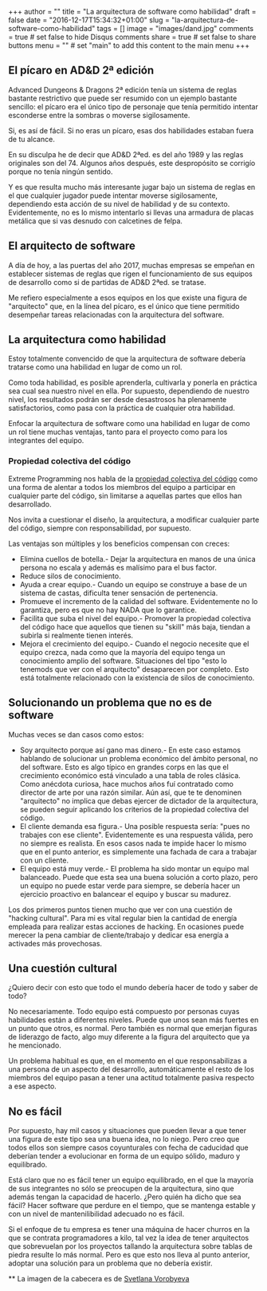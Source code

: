 +++
author = ""
title = "La arquitectura de software como habilidad"
draft = false
date = "2016-12-17T15:34:32+01:00"
slug = "la-arquitectura-de-software-como-habilidad"
tags = []
image = "images/dand.jpg"
comments = true     # set false to hide Disqus comments
share = true        # set false to share buttons
menu = ""           # set "main" to add this content to the main menu
+++

## El pícaro en AD&D 2ª edición

Advanced Dungeons & Dragons 2ª edición tenía un sistema de reglas bastante restrictivo que puede ser resumido con un ejemplo bastante sencillo: el pícaro era el único tipo de personaje que tenía permitido intentar esconderse entre la sombras o moverse sigilosamente.

Si, es así de fácil. Si no eras un pícaro, esas dos habilidades estaban fuera de tu alcance.

En su disculpa he de decir que AD&D 2ªed. es del año 1989 y las reglas originales son del 74. Algunos años después, este despropósito se corrigío porque no tenía ningún sentido.

Y es que resulta mucho más interesante jugar bajo un sistema de reglas en el que cualquier jugador puede intentar moverse sigilosamente, dependiendo esta acción de su nivel de habilidad y de su contexto. Evidentemente, no es lo mismo intentarlo si llevas una armadura de placas metálica que si vas desnudo con calcetines de felpa.

## El arquitecto de software

A día de hoy, a las puertas del año 2017, muchas empresas se empeñan en establecer sistemas de reglas que rigen el funcionamiento de sus equipos de desarrollo como si de partidas de AD&D 2ªed. se tratase.

Me refiero especialmente a esos equipos en los que existe una figura de "arquitecto" que, en la línea del pícaro, es el único que tiene permitido desempeñar tareas relacionadas con la arquitectura del software.

## La arquitectura como habilidad

Estoy totalmente convencido de que la arquitectura de software debería tratarse como una habilidad en lugar de como un rol.

Como toda habilidad, es posible aprenderla, cultivarla y ponerla en práctica sea cual sea nuestro nivel en ella. Por supuesto, dependiendo de nuestro nivel, los resultados podrán ser desde desastrosos ha plenamente satisfactorios, como pasa con la práctica de cualquier otra habilidad.

Enfocar la arquitectura de software como una habilidad en lugar de como un rol tiene muchas ventajas, tanto para el proyecto como para los integrantes del equipo.

### Propiedad colectiva del código

Extreme Programming nos habla de la [propiedad colectiva del código](http://www.extremeprogramming.org/rules/collective.html) como una forma de alentar a todos los miembros del equipo a participar en cualquier parte del código, sin limitarse a aquellas partes que ellos han desarrollado.

Nos invita a cuestionar el diseño, la arquitectura, a modificar cualquier parte del código, siempre con responsabilidad, por supuesto.

Las ventajas son múltiples y los beneficios compensan con creces:

* Elimina cuellos de botella.- Dejar la arquitectura en manos de una única persona no escala y además es malísimo para el bus factor.
* Reduce silos de conocimiento.
* Ayuda a crear equipo.- Cuando un equipo se construye a base de un sistema de castas, dificulta tener sensación de pertenencia.
* Promueve el incremento de la calidad del software. Evidentemente no lo garantiza, pero es que no hay NADA que lo garantice.
* Facilita que suba el nivel del equipo.- Promover la propiedad colectiva del código hace que aquellos que tienen su "skill" más baja, tiendan a subirla si realmente tienen interés.
* Mejora el crecimiento del equipo.- Cuando el negocio necesite que el equipo crezca, nada como que la mayoría del equipo tenga un conocimiento amplio del software. Situaciones del tipo "esto lo tenemods que ver con el arquitecto" desaparecen por completo. Esto está totalmente relacionado con la existencia de silos de conocimiento.

## Solucionando un problema que no es de software

Muchas veces se dan casos como estos:

* Soy arquitecto porque así gano mas dinero.- En este caso estamos hablando de solucionar un problema económico del ámbito personal, no del software. Esto es algo típico en grandes corps en las que el crecimiento económico está vinculado a una tabla de roles clásica. Como anécdota curiosa, hace muchos años fuí contratado como director de arte por una razón similar. Aún así, que te te denominen "arquitecto" no implica que debas ejercer de dictador de la arquitectura, se pueden seguir aplicando los criterios de la propiedad colectiva del código.
* El cliente demanda esa figura.- Una posible respuesta sería: "pues no trabajes con ese cliente". Evidentemente es una respuesta válida, pero no siempre es realista. En esos casos nada te impide hacer lo mismo que en el punto anterior, es simplemente una fachada de cara a trabajar con un cliente.  
* El equipo está muy verde.- El problema ha sido montar un equipo mal balanceado. Puede que esta sea una buena solución a corto plazo, pero un equipo no puede estar verde para siempre, se debería hacer un ejercicio proactivo en balancear el equipo y buscar su madurez.

Los dos primeros puntos tienen mucho que ver con una cuestión de "hacking cultural". Para mi es vital regular bien la cantidad de energía empleada para realizar estas acciones de hacking. En ocasiones puede merecer la pena cambiar de cliente/trabajo y dedicar esa energía a activades más provechosas.

## Una cuestión cultural

¿Quiero decir con esto que todo el mundo debería hacer de todo y saber de todo?

No necesariamente. Todo equipo está compuesto por personas cuyas habilidades están a diferentes niveles. Puede que unos sean más fuertes en un punto que otros, es normal. Pero también es normal que emerjan figuras de liderazgo de facto, algo muy diferente a la figura del arquitecto que ya he mencionado.

Un problema habitual es que, en el momento en el que responsabilizas a una persona de un aspecto del desarrollo, automáticamente el resto de los miembros del equipo pasan a tener una actitud totalmente pasiva respecto a ese aspecto.

## No es fácil

Por supuesto, hay mil casos y situaciones que pueden llevar a que tener una figura de este tipo sea una buena idea, no lo niego. Pero creo que todos ellos son siempre casos coyunturales con fecha de caducidad que deberían tender a evolucionar en forma de un equipo sólido, maduro y equilibrado. 

Está claro que no es fácil tener un equipo equilibrado, en el que la mayoría de sus integrantes no sólo se preocupen de la arquitectura, sino que además tengan la capacidad de hacerlo. ¿Pero quién ha dicho que sea fácil? Hacer software que perdure en el tiempo, que se mantenga estable y con un nivel de mantenilibilidad adecuado no es fácil.

Si el enfoque de tu empresa es tener una máquina de hacer churros en la que se contrata programadores a kilo, tal vez la idea de tener arquitectos que sobrevuelan por los proyectos tallando la arquitectura sobre tablas de piedra resulte lo más normal. Pero es que esto nos lleva al punto anterior, adoptar una solución para un problema que no debería existir.

** La imagen de la cabecera es de [Svetlana Vorobyeva](http://svetlaya777.deviantart.com/)